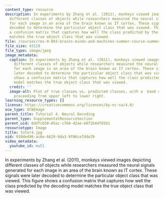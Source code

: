 ```yaml
---
content_type: resource
description: In experiments by Zhang et al. (2011), monkeys viewed images depicting
  different classes of objects while researchers measured the neural signals generated
  for each image in an area of the brain known as IT cortex. These signals were later
  decoded to determine the particular object class that was viewed. This figure shows
  a confusion matrix that captures how well the class predicted by the decoding model
  matches the true object class that was viewed.
file: /courses/res-9-003-brains-minds-and-machines-summer-course-summer-2015/930de496ac6e66299da39f86ce7dde29_tutor4.jpg
file_size: 43119
file_type: image/jpeg
image_metadata:
  caption: In experiments by Zhang et al. (2011), monkeys viewed images depicting
    different classes of objects while researchers measured the neural signals generated
    for each image in an area of the brain known as IT cortex. These signals were
    later decoded to determine the particular object class that was viewed. This figure
    shows a confusion matrix that captures how well the class predicted by the decoding
    model matches the true object class that was viewed.
  credit: ''
  image-alt: Plot of true classes vs. predicted classes, with a  band of highest value
    proceeding from upper left to lower right.
learning_resource_types: []
license: https://creativecommons.org/licenses/by-nc-sa/4.0/
ocw_type: OCWImage
parent_title: Tutorial 4. Neural Decoding
parent_type: SupplementalResourceSection
parent_uid: 6ddfcb58-85ac-c7b6-42ae-b8f2b44f6561
resourcetype: Image
title: tutor4.jpg
uid: 930de496-ac6e-6629-9da3-9f86ce7dde29
video_metadata:
  youtube_id: null
---
```

In experiments by Zhang et al. (2011), monkeys viewed images depicting different classes of objects while researchers measured the neural signals generated for each image in an area of the brain known as IT cortex. These signals were later decoded to determine the particular object class that was viewed. This figure shows a confusion matrix that captures how well the class predicted by the decoding model matches the true object class that was viewed.